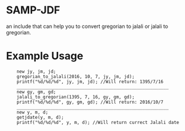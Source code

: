 # SAMP-JDF
an include that can help you to convert gregorian to jalali or jalali to gregorian.

# Example Usage
```
    new jy, jm, jd;
    gregorian_to_jalali(2016, 10, 7, jy, jm, jd);
    printf("%d/%d/%d", jy, jm, jd); //Will return: 1395/7/16
    __________________________________________________________
    new gy, gm, gd;
    jalali_to_gregorian(1395, 7, 16, gy, gm, gd);
    printf("%d/%d/%d", gy, gm, gd); //Will return: 2016/10/7
    __________________________________________________________
    new y, m, d;
    getjdate(y, m, d);
    printf("%d/%d/%d", y, m, d); //Will return currect Jalali date
```
